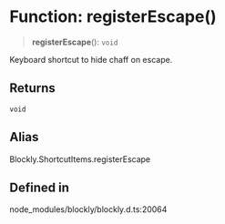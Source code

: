 # Function: registerEscape()

> **registerEscape**(): `void`

Keyboard shortcut to hide chaff on escape.

## Returns

`void`

## Alias

Blockly.ShortcutItems.registerEscape

## Defined in

node_modules/blockly/blockly.d.ts:20064
